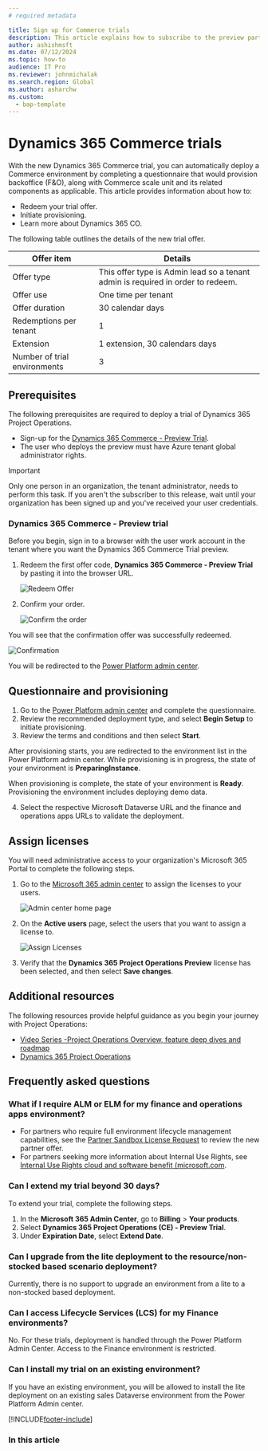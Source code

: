 ```yaml
---
# required metadata

title: Sign up for Commerce trials
description: This article explains how to subscribe to the preview partner offer and deploy a Dynamics 365 Commerce environment.
author: ashishmsft
ms.date: 07/12/2024
ms.topic: how-to
audience: IT Pro
ms.reviewer: johnmichalak
ms.search.region: Global
ms.author: asharchw
ms.custom: 
  - bap-template
---
```


# Dynamics 365 Commerce trials 

With the new Dynamics 365 Commerce trial, you can automatically deploy a Commerce environment by completing a questionnaire that would provision backoffice (F&O), along with Commerce scale unit and its related components as applicable. This article provides information about how to:

*   Redeem your trial offer.
*   Initiate provisioning.
*   Learn more about Dynamics 365 CO.

The following table outlines the details of the new trial offer.

| Offer item                   | Details                                                         |
|------------------------------|-----------------------------------------------------------------|
| Offer type                   | This offer type is Admin lead so a tenant admin is required in order to redeem. |
| Offer use                    | One time per tenant                                             |
| Offer duration               | 30 calendar days                                                |
| Redemptions per tenant       | 1                                                               |
| Extension                    | 1 extension, 30 calendars days                                  |
| Number of trial environments | 3                                                               |




## Prerequisites
The following prerequisites are required to deploy a trial of Dynamics 365 Project Operations.

- Sign-up for the [Dynamics 365 Commerce - Preview Trial](https://admin.microsoft.com/AdminPortal/home).
- The user who deploys the preview must have Azure tenant global administrator rights.

> [!IMPORTANT]
> Only one person in an organization, the tenant administrator, needs to perform this task. If you aren't the subscriber to this release, wait until your organization has been signed up and you've received your user credentials.

### Dynamics 365 Commerce - Preview trial 

Before you begin, sign in to a browser with the user work account in the tenant where you want the Dynamics 365 Commerce Trial preview.

1. Redeem the first offer code, **Dynamics 365 Commerce - Preview Trial** by pasting it into the browser URL.

    ![Redeem Offer](./media/16RedeemFirstOfferNew.png)

2. Confirm your order.

    ![Confirm the order](./media/17ConfirmOrderNew.png)

  You will see that the confirmation offer was successfully redeemed.

   ![Confirmation](./media/18OrderConfirmationNew.png)

  You will be redirected to the [Power Platform admin center](https://admin.powerplatform.microsoft.com/projectoperationstrial).

## Questionnaire and provisioning

1.	Go to the [Power Platform admin center](https://admin.powerplatform.com/projectoperationstrial) and complete the questionnaire.  
2.	Review the recommended deployment type, and select **Begin Setup** to initiate provisioning.
3.	Review the terms and conditions and then select **Start**.

   After provisioning starts, you are redirected to the environment list in the Power Platform admin center. While provisioning is in progress, the state of your environment is **PreparingInstance**.
 
  When provisioning is complete, the state of your environment is **Ready**. Provisioning the environment includes deploying demo data.
 
4.	Select the respective Microsoft Dataverse URL and the finance and operations apps URLs to validate the deployment.


## Assign licenses

You will need administrative access to your organization's Microsoft 365 Portal to complete the following steps.

1. Go to the [Microsoft 365 admin center](https://portal.office.com/) to assign the licenses to your users.

   ![Admin center home page](./media/14AdminPortal.png)

2. On the **Active users** page, select the users that you want to assign a license to.

   ![Assign Licenses](./media/15AssignLicenses.png)

3. Verify that the **Dynamics 365 Project Operations Preview**  license has been selected, and then select **Save changes**.

## Additional resources

The following resources provide helpful guidance as you begin your journey with Project Operations:

- [Video Series -Project Operations Overview, feature deep dives and roadmap](https://youtube.com/playlist?list=PLcakwueIHoT_LJ3Fr1tHnkPk5lioqE6uH)
- [Dynamics 365 Project Operations](/training/modules/examine-dynamics-365-project-operations/)


## Frequently asked questions

### What if I require ALM or ELM for my finance and operations apps environment?

- For partners who require full environment lifecycle management capabilities, see the [Partner Sandbox License Request](https://experience.dynamics.com/requestlicense) to review the new partner offer. 
- For partners seeking more information about Internal Use Rights, see [Internal Use Rights cloud and software benefit (microsoft.com](https://partner.microsoft.com/membership/internal-use-software).

### Can I extend my trial beyond 30 days?
To extend your trial, complete the following steps.

1. In the **Microsoft 365 Admin Center**, go to **Billing** > **Your products**.
2. Select **Dynamics 365 Project Operations (CE) - Preview Trial**.
3. Under **Expiration Date**, select **Extend Date**.

### Can I upgrade from the lite deployment to the resource/non-stocked based scenario deployment?
Currently, there is no support to upgrade an environment from a lite to a non-stocked based deployment.

### Can I access Lifecycle Services (LCS) for my Finance environments?  
No. For these trials, deployment is handled through the Power Platform Admin Center. Access to the Finance environment is restricted.

### Can I install my trial on an existing environment?
If you have an existing environment, you will be allowed to install the lite deployment on an existing sales Dataverse environment from the Power Platform Admin center.

[!INCLUDE[footer-include](../includes/footer-banner.md)]
### In this article
